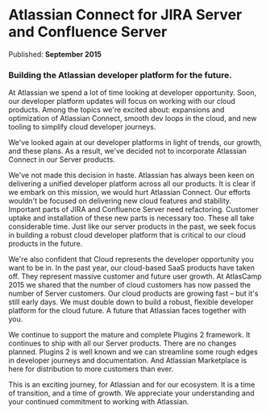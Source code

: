 # Atlassian Connect for JIRA Server and Confluence Server 

Published: __September 2015__

### Building the Atlassian developer platform for the future.
At Atlassian we spend a lot of time looking at developer opportunity. Soon, our
developer platform updates will focus on working with our cloud products. Among
the topics we're excited about: expansions and optimization of Atlassian
Connect, smooth dev loops in the cloud, and new tooling to simplify cloud
developer journeys.

We've looked again at our developer platforms in light of trends, our growth,
and these plans. As a result, we've decided not to incorporate Atlassian
Connect in our Server products.  

We've not made this decision in haste. Atlassian has always been keen on
delivering a unified developer platform across all our products. It is clear if
we embark on this mission, we would hurt Atlassian Connect. Our efforts
wouldn't be focused on delivering new cloud features and stability. Important
parts of JIRA and Confluence Server need refactoring. Customer uptake and
installation of these new parts is necessary too. These all take considerable
time. Just like our server products in the past, we seek focus in building a
robust cloud developer platform that is critical to our cloud products in the
future.

We're also confident that Cloud represents the developer opportunity you want to be in. 
In the past year, our cloud-based SaaS products have taken off. They represent
massive customer and future user growth. At AtlasCamp 2015 we shared that the
number of cloud customers has now passed the number of Server customers. Our
cloud products are growing fast – but it's still early days. We must double
down to build a robust, flexible developer platform for the cloud future. A
future that Atlassian faces together with you.

We continue to support the mature and complete Plugins 2 framework. It
continues to ship with all our Server products. There are no changes planned.
Plugins 2 is well known and we can streamline some rough edges in developer
journeys and documentation. And Atlassian Marketplace is here for distribution
to more customers than ever.

This is an exciting journey, for Atlassian and for our ecosystem. It is a time
of transition, and a time of growth. We appreciate your understanding and your
continued commitment to working with Atlassian.

